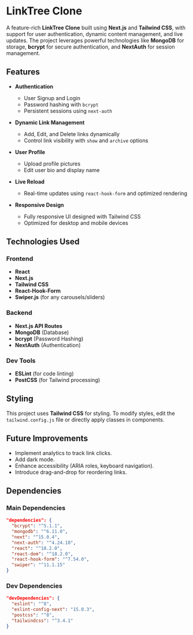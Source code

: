 # LinkTree Clone

A feature-rich **LinkTree Clone** built using **Next.js** and **Tailwind CSS**, with support for user authentication, dynamic content management, and live updates. The project leverages powerful technologies like **MongoDB** for storage, **bcrypt** for secure authentication, and **NextAuth** for session management.

## Features

- **Authentication**
  - User Signup and Login
  - Password hashing with `bcrypt`
  - Persistent sessions using `next-auth`

- **Dynamic Link Management**
  - Add, Edit, and Delete links dynamically
  - Control link visibility with `show` and `archive` options

- **User Profile**
  - Upload profile pictures
  - Edit user bio and display name

- **Live Reload**
  - Real-time updates using `react-hook-form` and optimized rendering

- **Responsive Design**
  - Fully responsive UI designed with Tailwind CSS
  - Optimized for desktop and mobile devices

## Technologies Used

### Frontend
- **React**
- **Next.js**
- **Tailwind CSS**
- **React-Hook-Form**
- **Swiper.js** (for any carousels/sliders)

### Backend
- **Next.js API Routes**
- **MongoDB** (Database)
- **bcrypt** (Password Hashing)
- **NextAuth** (Authentication)

### Dev Tools
- **ESLint** (for code linting)
- **PostCSS** (for Tailwind processing)

## Styling

This project uses **Tailwind CSS** for styling. To modify styles, edit the `tailwind.config.js` file or directly apply classes in components.

## Future Improvements

- Implement analytics to track link clicks.
- Add dark mode.
- Enhance accessibility (ARIA roles, keyboard navigation).
- Introduce drag-and-drop for reordering links.

## Dependencies

### Main Dependencies

```json
"dependencies": {
  "bcrypt": "^5.1.1",
  "mongodb": "^6.11.0",
  "next": "^15.0.4",
  "next-auth": "^4.24.10",
  "react": "^18.2.0",
  "react-dom": "^18.2.0",
  "react-hook-form": "^7.54.0",
  "swiper": "^11.1.15"
}
```

### Dev Dependencies

```json
"devDependencies": {
  "eslint": "^8",
  "eslint-config-next": "15.0.3",
  "postcss": "^8",
  "tailwindcss": "^3.4.1"
}
```
